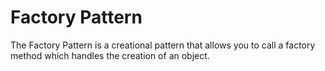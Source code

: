 # Factory Pattern

The Factory Pattern is a creational pattern that allows you to call a factory method which handles the creation of an object. 

